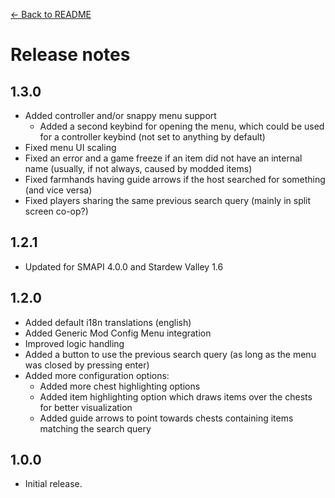 [← Back to README](README.md)

# Release notes

## 1.3.0

- Added controller and/or snappy menu support
  - Added a second keybind for opening the menu, which could be used for a controller keybind (not set to anything by default) 
- Fixed menu UI scaling
- Fixed an error and a game freeze if an item did not have an internal name (usually, if not always, caused by modded items)
- Fixed farmhands having guide arrows if the host searched for something (and vice versa)
- Fixed players sharing the same previous search query (mainly in split screen co-op?)

## 1.2.1

- Updated for SMAPI 4.0.0 and Stardew Valley 1.6

## 1.2.0

- Added default i18n translations (english)
- Added Generic Mod Config Menu integration
- Improved logic handling
- Added a button to use the previous search query (as long as the menu was closed by pressing enter)
- Added more configuration options:
  - Added more chest highlighting options
  - Added item highlighting option which draws items over the chests for better visualization
  - Added guide arrows to point towards chests containing items matching the search query

## 1.0.0

- Initial release.